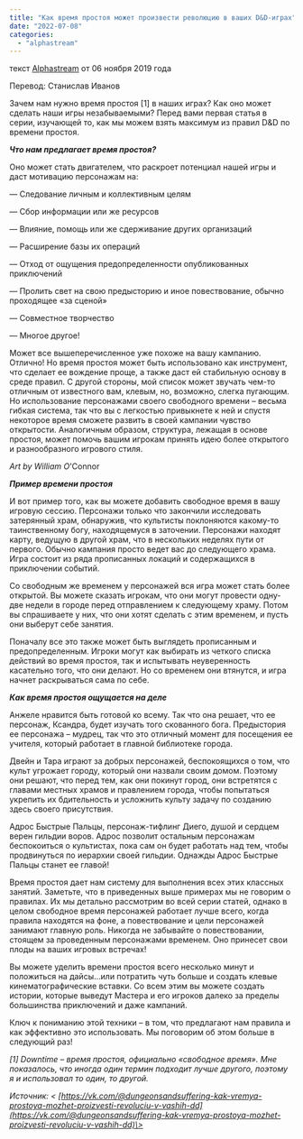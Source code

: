 ```yaml
---
title: "Как время простоя может произвести революцию в ваших D&D-играх"
date: "2022-07-08"
categories: 
  - "alphastream"
---
```


текст [Alphastream](https://vk.com/away.php?to=https%3A%2F%2Falphastream.org%2Findex.php%2Fauthor%2Falphaadmin%2F&cc_key=) от 06 ноября 2019 года

Перевод: Станислав Иванов

Зачем нам нужно время простоя \[1\] в наших играх? Как оно может сделать наши игры незабываемыми? Перед вами первая статья в серии, изучающей то, как мы можем взять максимум из правил D&D по времени простоя.

**_Что нам предлагает время простоя?_**

Оно может стать двигателем, что раскроет потенциал нашей игры и даст мотивацию персонажам на:

— Следование личным и коллективным целям

— Сбор информации или же ресурсов

— Влияние, помощь или же сдерживание других организаций

— Расширение базы их операций

— Отход от ощущения предопределенности опубликованных приключений

— Пролить свет на свою предысторию и иное повествование, обычно проходящее «за сценой»

— Совместное творчество

— Многое другое!

Может все вышеперечисленное уже похоже на вашу кампанию. Отлично! Но время простоя может быть использовано как инструмент, что сделает ее вождение проще, а также даст ей стабильную основу в среде правил. С другой стороны, мой список может звучать чем-то отличным от известного вам, клевым, но, возможно, слегка пугающим. Но использование персонажами своего свободного времени – весьма гибкая система, так что вы с легкостью привыкнете к ней и спустя некоторое время сможете развить в своей кампании чувство открытости. Аналогичным образом, структура, лежащая в основе простоя, может помочь вашим игрокам принять идею более открытого и разнообразного игрового стиля.

_Art by William O_'Connor

**_Пример времени простоя_**

И вот пример того, как вы можете добавить свободное время в вашу игровую сессию. Персонажи только что закончили исследовать затерянный храм, обнаружив, что культисты поклоняются какому-то таинственному богу, находящемуся в заточении. Персонажи находят карту, ведущую в другой храм, что в нескольких неделях пути от первого. Обычно кампания просто ведет вас до следующего храма. Игра состоит из ряда прописанных локаций и содержащихся в приключении событий.

Со свободным же временем у персонажей вся игра может стать более открытой. Вы можете сказать игрокам, что они могут провести одну-две недели в городе перед отправлением к следующему храму. Потом вы спрашиваете у них, что они хотят сделать с этим временем, и пусть они выберут себе занятия.

Поначалу все это также может быть выглядеть прописанным и предопределенным. Игроки могут как выбирать из четкого списка действий во время простоя, так и испытывать неуверенность касательно того, что они делают. Но со временем они втянутся, и игра начнет раскрываться сама по себе.

**_Как время простоя ощущается на деле_**

Анжеле нравится быть готовой ко всему. Так что она решает, что ее персонаж, Ксандра, будет изучать того скованного бога. Предыстория ее персонажа – мудрец, так что это отличный момент для посещения ее учителя, который работает в главной библиотеке города.

Двейн и Тара играют за добрых персонажей, беспокоящихся о том, что культ угрожает городу, который они назвали своим домом. Поэтому они решают, что перед тем, как они покинут город, они встретятся с главами местных храмов и правлением города, чтобы попытаться укрепить их бдительность и усложнить культу задачу по созданию здесь своего присутствия.

Адрос Быстрые Пальцы, персонаж-тифлинг Диего, душой и сердцем верен гильдии воров. Адрос позволит остальным персонажам беспокоиться о культистах, пока сам он будет работать над тем, чтобы продвинуться по иерархии своей гильдии. Однажды Адрос Быстрые Пальцы станет ее главой!

Время простоя дает нам систему для выполнения всех этих классных занятий. Заметьте, что в приведенных выше примерах мы не говорим о правилах. Их мы детально рассмотрим во всей серии статей, однако в целом свободное время персонажей работает лучше всего, когда правила находятся на фоне, а повествование и цели персонажей занимают главную роль. Никогда не забывайте о повествовании, стоящем за проведенным персонажами временем. Оно принесет свои плоды на ваших игровых встречах!

Вы можете уделить времени простоя всего несколько минут и положиться на дайсы…или потратить чуть больше и создать клевые кинематографические вставки. Со всем этим вы можете создать истории, которые выведут Мастера и его игроков далеко за пределы большинства приключений и даже кампаний.

Ключ к пониманию этой техники – в том, что предлагают нам правила и как эффективно это использовать. Мы поговорим об этом больше в следующий раз!

_\[1\] Downtime – время простоя, официально «свободное время». Мне показалось, что иногда один термин подходит лучше другого, поэтому я и использовал то один, то другой._

_Источник: < [https://vk.com/@dungeonsandsuffering-kak-vremya-prostoya-mozhet-proizvesti-revoluciu-v-vashih-dd](https://vk.com/@dungeonsandsuffering-kak-vremya-prostoya-mozhet-proizvesti-revoluciu-v-vashih-dd)\>_
